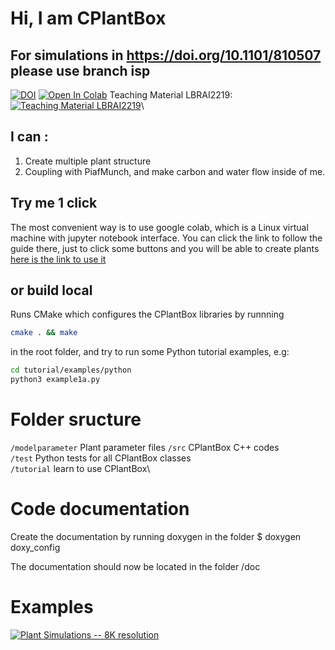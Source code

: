
# Hi, I am CPlantBox

## For simulations in https://doi.org/10.1101/810507 please use branch isp

[![DOI](https://zenodo.org/badge/95107851.svg)](https://zenodo.org/badge/latestdoi/95107851) [![Open In Colab](https://colab.research.google.com/assets/colab-badge.svg)](https://colab.research.google.com/github/Plant-Root-Soil-Interactions-Modelling/CPlantBox/blob/master/tutorial/jupyter/CPlantBox_PiafMunch_Tutorial_(include_installation).ipynb) Teaching Material LBRAI2219:[![Teaching Material LBRAI2219](https://badgen.net/badge/Launch/on%20Google%20Colab/blue?icon=terminal)](https://colab.research.google.com/github/Plant-Root-Soil-Interactions-Modelling/CPlantBox/blob/master/tutorial/jupyter/CPlantBox_Lesson.ipynb)\

## I can :
1. Create multiple plant structure
2. Coupling with PiafMunch, and make carbon and water flow inside of me.

## Try me 1 click

The most convenient way is to use google colab, which is a Linux virtual machine with jupyter notebook interface.
You can click the link to follow the guide there, just to click some buttons and you will be able to create plants
[here is the link to use it](https://colab.research.google.com/github/Plant-Root-Soil-Interactions-Modelling/CPlantBox/blob/master/python/CPlantBox_PiafMunch_Tutorial_(include_installation).ipynb)

## or build local

 Runs CMake which configures the CPlantBox libraries by runnning
```bash
cmake . && make
```
in the root folder, and try to run some Python tutorial examples, e.g:
```bash
cd tutorial/examples/python
python3 example1a.py
```

# Folder sructure

`/modelparameter`		Plant parameter files
`/src`			CPlantBox C++ codes\
`/test`   Python tests for all CPlantBox classes\
`/tutorial` 		learn to use CPlantBox\

# Code documentation

Create the documentation by running doxygen in the folder 
$ doxygen doxy_config

The documentation should now be located in the folder /doc


# Examples

[![Plant Simulations -- 8K resolution](https://img.youtube.com/vi/jNbvjW-WFvk/0.jpg)](https://www.youtube.com/watch?v=jNbvjW-WFvk "CPlantBox Simulations -- 8K resolution")



